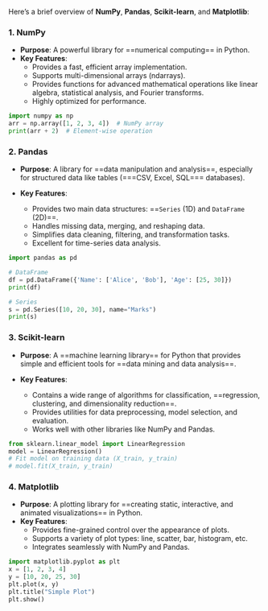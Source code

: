
Here’s a brief overview of **NumPy**, **Pandas**, **Scikit-learn**, and **Matplotlib**:

### **1. NumPy**

- **Purpose**: A powerful library for ==numerical computing== in Python.
- **Key Features**:
    - Provides a fast, efficient array implementation.
    - Supports multi-dimensional arrays (ndarrays).
    - Provides functions for advanced mathematical operations like linear algebra, statistical analysis, and Fourier transforms.
    - Highly optimized for performance.
        
```python
import numpy as np
arr = np.array([1, 2, 3, 4])  # NumPy array
print(arr + 2)  # Element-wise operation
```

### **2. Pandas**

- **Purpose**: A library for ==data manipulation and analysis==, especially for structured data like tables (===CSV, Excel, SQL=== databases).    
- **Key Features**:
    
    - Provides two main data structures: ==`Series` (1D) and `DataFrame` (2D)==.
    - Handles missing data, merging, and reshaping data.
    - Simplifies data cleaning, filtering, and transformation tasks.
    - Excellent for time-series data analysis.
        
```python
import pandas as pd

# DataFrame
df = pd.DataFrame({'Name': ['Alice', 'Bob'], 'Age': [25, 30]})
print(df)

# Series
s = pd.Series([10, 20, 30], name="Marks")
print(s)
```


### **3. Scikit-learn**

- **Purpose**: A ==machine learning library== for Python that provides simple and efficient tools for ==data mining and data analysis==.
    
- **Key Features**:
    - Contains a wide range of algorithms for classification, ==regression, clustering, and dimensionality reduction==.
    - Provides utilities for data preprocessing, model selection, and evaluation.
    - Works well with other libraries like NumPy and Pandas.
        
```python
from sklearn.linear_model import LinearRegression
model = LinearRegression()
# Fit model on training data (X_train, y_train)
# model.fit(X_train, y_train)
```

### **4. Matplotlib**

- **Purpose**: A plotting library for ==creating static, interactive, and animated visualizations== in Python.
- **Key Features**:
    - Provides fine-grained control over the appearance of plots.
    - Supports a variety of plot types: line, scatter, bar, histogram, etc.
    - Integrates seamlessly with NumPy and Pandas.
        
```python
import matplotlib.pyplot as plt
x = [1, 2, 3, 4]
y = [10, 20, 25, 30]
plt.plot(x, y)
plt.title("Simple Plot")
plt.show()
```


